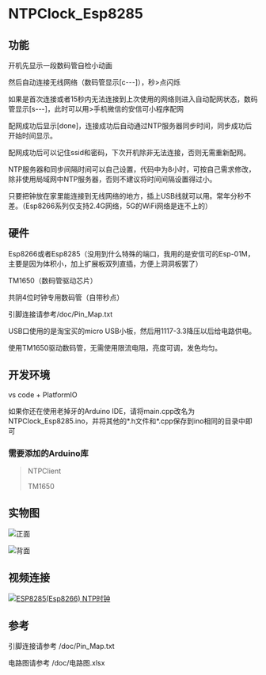 # NTPClock_Esp8285
## 功能
开机先显示一段数码管自检小动画

然后自动连接无线网络（数码管显示[c---]），秒>点闪烁

如果是首次连接或者15秒内无法连接到上次使用的网络则进入自动配网状态，数码管显示[s---]，此时可以用>手机微信的安信可小程序配网

配网成功后显示[done]，连接成功后自动通过NTP服务器同步时间，同步成功后开始时间显示。

配网成功后可以记住ssid和密码，下次开机除非无法连接，否则无需重新配网。

NTP服务器和同步间隔时间可以自己设置，代码中为8小时，可按自己需求修改，除非使用局域网中NTP服务器，否则不建议将时间间隔设置得过小。

只要把钟放在家里能连接到无线网络的地方，插上USB线就可以用。常年分秒不差。（Esp8266系列仅支持2.4G网络，5G的WiFi网络是连不上的）

## 硬件
Esp8266或者Esp8285（没用到什么特殊的端口，我用的是安信可的Esp-01M，主要是因为体积小，加上扩展板双列直插，方便上洞洞板罢了）

TM1650（数码管驱动芯片）

共阴4位时钟专用数码管（自带秒点）

引脚连接请参考/doc/Pin_Map.txt

USB口使用的是淘宝买的micro USB小板，然后用1117-3.3降压以后给电路供电。

使用TM1650驱动数码管，无需使用限流电阻，亮度可调，发色均匀。

## 开发环境
vs code + PlatformIO

如果你还在使用老掉牙的Arduino IDE，请将main.cpp改名为NTPClock_Esp8285.ino，并将其他的*.h文件和*.cpp保存到ino相同的目录中即可

### 需要添加的Arduino库
> NTPClient
>
> TM1650

## 实物图
![正面](/pic/IMG_20200531_153703_s.jpg) 

![背面](/pic/IMG_20200531_153719_s.jpg) 

## 视频连接
[![ESP8285(Esp8266) NTP时钟](/pic/IMG_20200531_153703_s.jpg)](https://v.youku.com/v_show/id_XNDY5MzYzMDg1Mg==.html)

## 参考
引脚连接请参考
/doc/Pin_Map.txt

电路图请参考
/doc/电路图.xlsx
